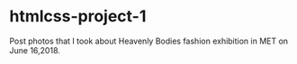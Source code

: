 # htmlcss-project-1
Post photos that I took about Heavenly Bodies fashion exhibition in MET on June 16,2018.
